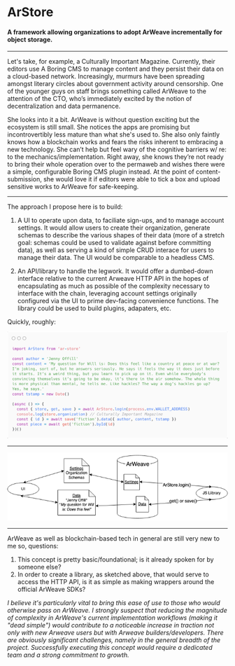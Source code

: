 # ArStore

#### A framework allowing organizations to adopt ArWeave incrementally for object storage. 

---

Let's take, for example, a Culturally Important Magazine. Currently, their editors use A Boring CMS to manage content and they persist their data on a cloud-based network. Increasingly, murmurs have been spreading amongst literary circles about government activity around censorship. One of the younger guys on staff brings something called ArWeave to the attention of the CTO, who’s immediately excited by the notion of decentralization and data permanence.  

She looks into it a bit. ArWeave is without question exciting but the ecosystem is still small. She notices the apps are promising but incontrovertibly less mature than what she's used to. She also only faintly knows how a blockchain works and fears the risks inherent to embracing a new technology. She can’t help but feel wary of the cognitive barriers w/ re: to the mechanics/implementation. Right away, she knows they’re not ready to bring their whole operation over to the permaweb and wishes there were a simple, configurable Boring CMS plugin instead. At the point of content-submission, she would love it if editors were able to tick a box and upload sensitive works to ArWeave for safe-keeping.

---

The approach I propose here is to build:

1. A UI to operate upon data, to faciliate sign-ups, and to manage account settings. It would allow users to create their organization, generate schemas to describe the various shapes of their data (more of a stretch goal: schemas could be used to validate against before committing data), as well as serving a kind of simple CRUD interace for users to manage their data. The UI would be comparable to a headless CMS.

2. An API/library to handle the legwork. It would offer a dumbed-down interface relative to the current Arweave HTTP API in the hopes of encapsulating as much as possible of the complexity necessary to interface with the chain, leveraging account settings originally configured via the UI to prime dev-facing convenience functions. The library could be used to build plugins, adapaters, etc.

Quickly, roughly:

![library](https://github.com/duncanlettuce/ArStore/blob/concept/library.png)

---

![flowchart](https://github.com/duncanlettuce/ArStore/blob/concept/flowchart.png)

---

ArWeave as well as blockchain-based tech in general are still very new to me so, questions:

1. This concept is pretty basic/foundational; is it already spoken for by someone else?
2. In order to create a library, as sketched above, that would serve to access the HTTP API, is it as simple as making wrappers around the official ArWeave SDKs?

*I believe it's particularly vital to bring this ease of use to those who would otherwise pass on ArWeave. I strongly suspect that reducing the magnitude of complexity in ArWeave's current implementation workflows (making it "dead simple") would contribute to a noticeable increase in traction not only with new Arweave users but with Arweave builders/developers. There are obviously significant challenges, namely in the general breadth of the project. Successfully executing this concept would require a dedicated team and a strong commitment to growth.*
